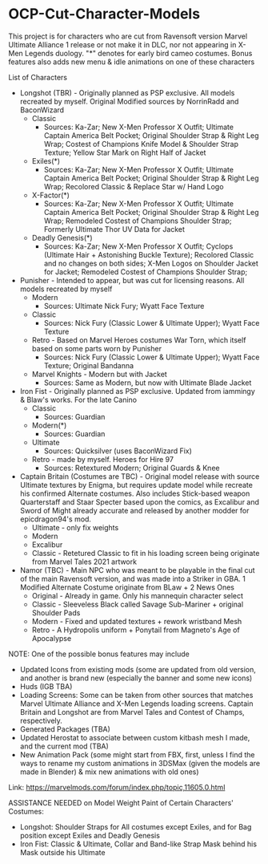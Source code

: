 # OCP-Cut-Character-Models
This project is for characters who are cut from Ravensoft version Marvel Ultimate Alliance 1 release or not make it in DLC, nor not appearing in X-Men Legends duology. "*" denotes for early bird cameo costumes. Bonus features also adds new menu & idle animations on one of these characters

List of Characters
* Longshot (TBR) - Originally planned as PSP exclusive. All models recreated by myself. Original Modified sources by NorrinRadd and BaconWizard
  * Classic
    * Sources: Ka-Zar; New X-Men Professor X Outfit; Ultimate Captain America Belt Pocket; Original Shoulder Strap & Right Leg Wrap; Costest of Champions Knife Model & Shoulder Strap Texture; Yellow Star Mark on Right Half of Jacket
  * Exiles(*)
    * Sources: Ka-Zar; New X-Men Professor X Outfit; Ultimate Captain America Belt Pocket; Original Shoulder Strap & Right Leg Wrap; Recolored Classic & Replace Star w/ Hand Logo
  * X-Factor(*)
    * Sources: Ka-Zar; New X-Men Professor X Outfit; Ultimate Captain America Belt Pocket; Original Shoulder Strap & Right Leg Wrap; Remodeled Costest of Champions Shoulder Strap; Formerly Ultimate Thor UV Data for Jacket
  * Deadly Genesis(*)
    * Sources: Ka-Zar; New X-Men Professor X Outfit; Cyclops (Ultimate Hair + Astonishing Buckle Texture); Recolored Classic and no changes on both sides; X-Men Logos on Shoulder Jacket for Jacket; Remodeled Costest of Champions Shoulder Strap;
* Punisher - Intended to appear, but was cut for licensing reasons. All models recreated by myself
  * Modern
    * Sources: Ultimate Nick Fury; Wyatt Face Texture
  * Classic
    * Sources: Nick Fury (Classic Lower & Ultimate Upper); Wyatt Face Texture
  * Retro - Based on Marvel Heroes costumes War Torn, which itself based on some parts worn by Punisher
    * Sources: Nick Fury (Classic Lower & Ultimate Upper); Wyatt Face Texture; Original Bandanna
  * Marvel Knights - Modern but with Jacket
    * Sources: Same as Modern, but now with Ultimate Blade Jacket
* Iron Fist - Originally planned as PSP exclusive. Updated from iammingy & Blaw's works. For the late Canino
  * Classic
    * Sources: Guardian
  * Modern(*)
    * Sources: Guardian
  * Ultimate
    * Sources: Quicksilver (uses BaconWizard Fix)
  * Retro - made by myself. Heroes for Hire 97
    * Sources: Retextured Modern; Original Guards & Knee
* Captain Britain (Costumes are TBC) - Original model release with source Ultimate textures by Enigma, but requires update model while recreate his confirmed Alternate costumes. Also includes Stick-based weapon Quarterstaff and Staar Specter based upon the comics, as Excalibur and Sword of Might already accurate and released by another modder for epicdragon94's mod.
  * Ultimate - only fix weights
  * Modern
  * Excalibur
  * Classic - Retetured Classic to fit in his loading screen being originate from Marvel Tales 2021 artwork
* Namor (TBC) - Main NPC who was meant to be playable in the final cut of the main Ravensoft version, and was made into a Striker in GBA. 1 Modified Alternate Costume originate from BLaw + 2 News Ones
  * Original - Already in game. Only his mannequin character select
  * Classic - Sleeveless Black called Savage Sub-Mariner + original Shoulder Pads
  * Modern - Fixed and updated textures + rework wristband Mesh
  * Retro - A Hydropolis uniform + Ponytail from Magneto's Age of Apocalypse

NOTE: One of the possible bonus features may include
* Updated Icons from existing mods (some are updated from old version, and another is brand new (especially the banner and some new icons)
* Huds (IGB TBA)
* Loading Screens: Some can be taken from other sources that matches Marvel Ultimate Alliance and X-Men Legends loading screens. Captain Britain and Longshot are from Marvel Tales and Contest of Champs, respectively.
* Generated Packages (TBA)
* Updated Herostat to associate between custom kitbash mesh I made, and the current mod (TBA)
* New Animation Pack (some might start from FBX, first, unless I find the ways to rename my custom animations in 3DSMax (given the models are made in Blender) & mix new animations with old ones)

Link: https://marvelmods.com/forum/index.php/topic,11605.0.html

ASSISTANCE NEEDED on Model Weight Paint of Certain Characters' Costumes:
* Longshot: Shoulder Straps for All costumes except Exiles, and for Bag position except Exiles and Deadly Genesis
* Iron Fist: Classic & Ultimate, Collar and Band-like Strap Mask behind his Mask outside his Ultimate

